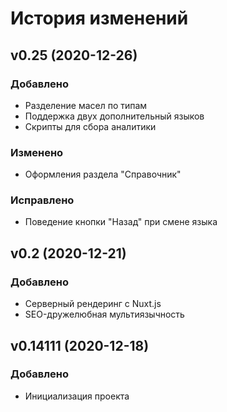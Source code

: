 # История изменений

## v0.25 (2020-12-26)

### Добавлено
- Разделение масел по типам
- Поддержка двух дополнительный языков
- Скрипты для сбора аналитики

### Изменено
- Оформления раздела "Справочник"

### Исправлено
- Поведение кнопки "Назад" при смене языка

## v0.2 (2020-12-21)

### Добавлено
- Серверный рендеринг с Nuxt.js
- SEO-дружелюбная мультиязычность

## v0.14111 (2020-12-18)

### Добавлено
- Инициализация проекта

